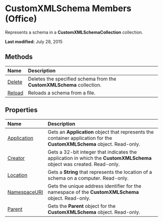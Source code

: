 
# CustomXMLSchema Members (Office)
Represents a schema in a  **CustomXMLSchemaCollection** collection.

 **Last modified:** July 28, 2015


## Methods



|**Name**|**Description**|
|:-----|:-----|
| [Delete](bdd79a25-7f2f-c810-13b0-9d7dc34e9a3d.md)|Deletes the specified schema from the  **CustomXMLSchema** collection.|
| [Reload](963b941a-0b93-fc02-c150-747975005561.md)|Reloads a schema from a file.|

## Properties



|**Name**|**Description**|
|:-----|:-----|
| [Application](7f606125-4168-8d4c-1486-15bf2ef8af2a.md)|Gets an  **Application** object that represents the container application for the **CustomXMLSchema** object. Read-only.|
| [Creator](ceabfabc-81c8-ee20-af58-986c32aee275.md)|Gets a 32-bit integer that indicates the application in which the  **CustomXMLSchema** object was created. Read-only.|
| [Location](0efe9b44-8ad1-bf4d-a5f4-0aeb60457d90.md)|Gets a  **String** that represents the location of a schema on a computer. Read-only.|
| [NamespaceURI](4e156bf1-33e8-d732-b248-51d0f832745a.md)|Gets the unique address identifier for the namespace of the  **CustomXMLSchema** object. Read-only.|
| [Parent](b8eabf69-c09b-6bf2-4b3d-e1a62473fd1d.md)|Gets the  **Parent** object for the **CustomXMLSchema** object. Read-only.|
